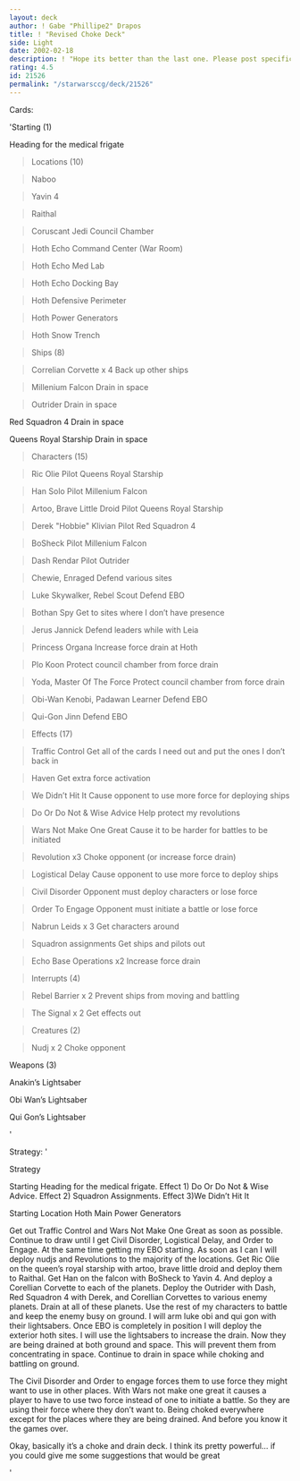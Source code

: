 ```yaml
---
layout: deck
author: ! Gabe "Phillipe2" Drapos
title: ! "Revised Choke Deck"
side: Light
date: 2002-02-18
description: ! "Hope its better than the last one. Please post specific changes if possible"
rating: 4.5
id: 21526
permalink: "/starwarsccg/deck/21526"
---
```

Cards: 

'Starting (1)

Heading for the medical frigate 

>Locations (10) 

>Naboo

>Yavin 4

>Raithal   

>Coruscant Jedi Council Chamber  

>Hoth Echo Command Center (War Room)

>Hoth Echo Med Lab

>Hoth Echo Docking Bay

>Hoth Defensive Perimeter

>Hoth Power Generators

>Hoth Snow Trench


>Ships (8) 

>Correlian Corvette x 4 Back up other ships

>Millenium Falcon Drain in space

>Outrider Drain in space

Red Squadron 4 Drain in space

Queens Royal Starship Drain in space


> 

>Characters (15) 

>Ric Olie Pilot Queens Royal Starship

>Han Solo Pilot Millenium Falcon

> Artoo, Brave Little Droid Pilot Queens Royal Starship

>Derek "Hobbie" Klivian Pilot Red Squadron 4 

>BoSheck Pilot Millenium Falcon

>Dash Rendar Pilot Outrider

>Chewie, Enraged Defend various sites

>Luke Skywalker, Rebel Scout Defend EBO

>Bothan Spy Get to sites where I don&#8217;t have presence

>Jerus Jannick Defend leaders while with Leia

>Princess Organa Increase force drain at Hoth

>Plo Koon Protect council chamber from force drain

>Yoda, Master Of The Force  Protect council chamber from force drain

>Obi-Wan Kenobi, Padawan Learner Defend EBO

>Qui-Gon Jinn Defend EBO

> 

>Effects (17) 

>Traffic Control  Get all of the cards I need out and put the ones I don&#8217;t back in

>Haven  Get extra force activation

>We Didn’t Hit It Cause opponent to use more force for deploying ships

>Do Or Do Not & Wise Advice Help protect my revolutions

>Wars Not Make One Great Cause it to be harder for battles to be initiated 

>Revolution x3 Choke opponent (or increase force drain) 

>Logistical Delay Cause opponent to use more force to deploy ships

>Civil Disorder Opponent must deploy characters or lose force

>Order To Engage Opponent must initiate a battle or lose force

>Nabrun Leids x 3  Get characters around

>Squadron assignments Get ships and pilots out

>Echo Base Operations x2 Increase force drain


>Interrupts (4) 

>Rebel Barrier x 2 Prevent ships from moving and battling 

>The Signal x 2 Get effects out



>Creatures (2) 

>Nudj x 2 Choke opponent


Weapons (3)

Anakin&#8217;s Lightsaber

Obi Wan&#8217;s Lightsaber

Qui Gon&#8217;s Lightsaber

'

Strategy: '

Strategy


Starting Heading for the medical frigate.  Effect 1) Do Or Do Not & Wise Advice.  Effect 2) Squadron Assignments.  Effect 3)We Didn’t Hit It

Starting Location Hoth Main Power Generators


Get out Traffic Control and Wars Not Make One Great as soon as possible.  Continue to draw until I get Civil Disorder, Logistical Delay, and Order to Engage.  At the same time getting my EBO starting.  As soon as I can I will deploy nudjs and Revolutions to the majority of the locations.  Get Ric Olie on the queen’s royal starship with artoo, brave little droid and deploy them to Raithal.  Get Han on the falcon with BoSheck to Yavin 4.  And deploy a Corellian Corvette to each of the planets.  Deploy the Outrider with Dash, Red Squadron 4 with Derek, and Corellian Corvettes to various enemy planets.  Drain at all of these planets.  Use the rest of my characters to battle and keep the enemy busy on ground.  I will arm luke obi and qui gon with their lightsabers.  Once EBO is completely in position I will deploy the exterior hoth sites.  I will use the lightsabers to increase the drain.  Now they are being drained at both ground and space.  This will prevent them from concentrating in space.  Continue to drain in space while choking and battling on ground.  

The Civil Disorder and Order to engage forces them to use force they might want to use in other places.  With Wars not make one great it causes a player to have to use two force instead of one to initiate a battle.  So they are using their force where they don’t want to.  Being choked everywhere except for the places where they are being drained.  And before you know it the games over.

Okay, basically it’s a choke and drain deck.  I think its pretty powerful… if you could give me some suggestions that would be great  

'
